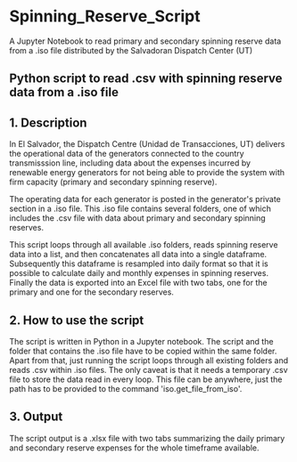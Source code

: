 # Spinning_Reserve_Script
A Jupyter Notebook to read primary and secondary spinning reserve data from a .iso file distributed by the Salvadoran Dispatch Center (UT)
## Python script to read .csv with spinning reserve data from a .iso file

## 1. Description
In El Salvador, the Dispatch Centre (Unidad de Transacciones, UT) delivers the operational data of the generators connected to the country transmisssion line, including data about the expenses incurred by renewable energy generators for not being able to provide the system with firm capacity (primary and secondary spinning reserve). 

The operating data for each generator is posted in the generator's private section in a .iso file. This .iso file contains several folders, one of which includes the .csv file with data about primary and secondary spinning reserves.

This script loops through all available .iso folders, reads spinning reserve data into a list, and then concatenates all data into a single dataframe. Subsequently this dataframe is resampled into daily format so that it is possible to calculate daily and monthly expenses in spinning reserves. Finally the data is exported into an Excel file with two tabs, one for the primary and one for the secondary reserves.


## 2. How to use the script
The script is written in Python in a Jupyter notebook. The script and the folder that contains the .iso file have to be copied within the same folder. Apart from that, just running the script loops through all existing folders and reads .csv within .iso files. The only caveat is that it needs a temporary .csv file to store the data read in every loop. This file can be anywhere, just the path has to be provided to the command 'iso.get_file_from_iso'.

## 3. Output
The script output is a .xlsx file with two tabs summarizing the daily primary and secondary reserve expenses for the whole timeframe available. 
